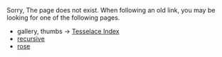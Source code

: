 
Sorry, The page does not exist.
When following an old link,
you may be looking for one of the following pages.

* gallery, thumbs -> [Tesselace Index](help/Tesselace-Index)
* [recursive](index.html)
* [rose](sheet.html?patch=5831%20-4-7;bricks&patch=-437%2034-7;bricks&patch=4830%20--77;bricks)
